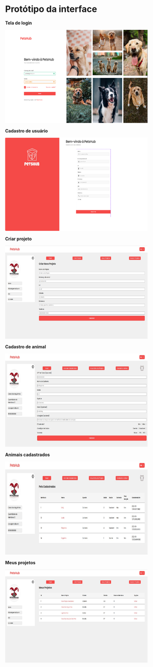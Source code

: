 # Protótipo da interface


**Tela de login**

<img width="460" height="300" src="https://github.com/mdsreq-fga-unb/2022.1-pets-off-road/blob/documentacao/docs/imagens/Tela_login.png?raw=true">



**Cadastro de usuário**

<img width="460" height="300" src="https://github.com/mdsreq-fga-unb/2022.1-pets-off-road/blob/documentacao/docs/imagens/Cadastro_usuario.png?raw=true">


**Criar projeto**

<img width="460" height="300" src="https://github.com/mdsreq-fga-unb/2022.1-pets-off-road/blob/documentacao/docs/imagens/Criar_projeto.jpeg?raw=true">


**Cadastro de animal**

<img width="460" height="300" src="https://github.com/mdsreq-fga-unb/2022.1-pets-off-road/blob/documentacao/docs/imagens/Cadastrar_animal.jpeg?raw=true">


**Animais cadastrados**

<img width="460" height="300" src="https://github.com/mdsreq-fga-unb/2022.1-pets-off-road/blob/documentacao/docs/imagens/Animais_cadastrados.jpeg?raw=true">


**Meus projetos**

<img width="460" height="300" src="https://github.com/mdsreq-fga-unb/2022.1-pets-off-road/blob/documentacao/docs/imagens/Meus_projetos.jpeg?raw=true">

